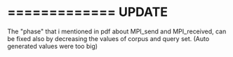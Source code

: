 =============
    UPDATE
=============

The "phase" that i mentioned in pdf about MPI_send and MPI_received, can be fixed also by decreasing the values of corpus and query set. 
(Auto generated values were too big)
